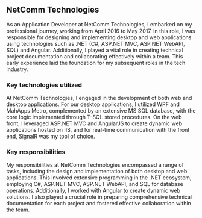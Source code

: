[//]: # (File: ~/Resume/Experience/Netcomm.md)
[//]: # (Author: Mateusz Bryll)
[//]: # (Version: 1.0.0)

## NetComm Technologies

As an Application Developer at NetComm Technologies, I embarked on my professional journey, working
from April 2016 to May 2017. In this role, I was responsible for designing and implementing desktop
and web applications using technologies such as .NET (C#, ASP.NET MVC, ASP.NET WebAPI, SQL) and
Angular. Additionally, I played a vital role in creating technical project documentation and
collaborating effectively within a team. This early experience laid the foundation for my subsequent
roles in the tech industry.

### Key technologies utilized

At NetComm Technologies, I engaged in the development of both web and desktop applications. For our
desktop applications, I utilized WPF and MahApps Metro, complemented by an extensive MS SQL database,
with the core logic implemented through T-SQL stored procedures. On the web front, I leveraged
ASP.NET MVC and AngularJS to create dynamic web applications hosted on IIS, and for real-time
communication with the front end, SignalR was my tool of choice.

### Key responsibilities

My responsibilities at NetComm Technologies encompassed a range of tasks, including the design and
implementation of both desktop and web applications. This involved extensive programming in the
.NET ecosystem, employing C#, ASP.NET MVC, ASP.NET WebAPI, and SQL for database operations.
Additionally, I worked with Angular to create dynamic web solutions. I also played a crucial role
in preparing comprehensive technical documentation for each project and fostered effective
collaboration within the team.

[//]: # (========= End of file =========)
